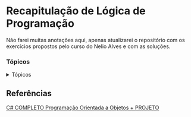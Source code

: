 # Recapitulação de Lógica de Programação

Não farei muitas anotações aqui, apenas atualizarei o repositório com os exercícios propostos pelo curso do Nelio Alves e com as soluções.

### Tópicos

<details>
    <summary>Tópicos</summary>
  
### ✔ [Estrutura Sequencial](https://github.com/lucasbrtz/CSharp-Notebook/tree/main/Recapitula%C3%A7%C3%A3o%20de%20L%C3%B3gica%20de%20Programa%C3%A7%C3%A3o/Estrutura%20Sequencial)
- [Enunciados](https://github.com/lucasbrtz/CSharp-Notebook/blob/main/Recapitula%C3%A7%C3%A3o%20de%20L%C3%B3gica%20de%20Programa%C3%A7%C3%A3o/Estrutura%20Sequencial/readme.md) 
- [Exercício 1]
- [Exercício 2]
- [Exercício 3]
- [Exercício 4]
- [Exercício 5]
- [Exercício 6]
  
</details>

## Referências

[C# COMPLETO Programação Orientada a Objetos + PROJETO](https://www.udemy.com/course/programacao-orientada-a-objetos-csharp/)
